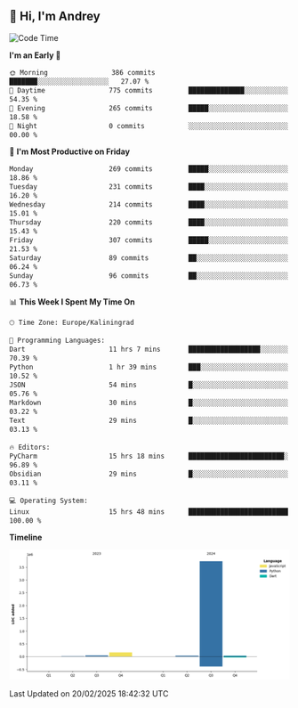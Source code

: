 ## 👋 Hi, I'm Andrey

<!--START_SECTION:waka-->
![Code Time](http://img.shields.io/badge/Code%20Time-769%20hrs%2052%20mins-blue)

**I'm an Early 🐤** 

```text
🌞 Morning                386 commits         ███████░░░░░░░░░░░░░░░░░░   27.07 % 
🌆 Daytime                775 commits         ██████████████░░░░░░░░░░░   54.35 % 
🌃 Evening                265 commits         █████░░░░░░░░░░░░░░░░░░░░   18.58 % 
🌙 Night                  0 commits           ░░░░░░░░░░░░░░░░░░░░░░░░░   00.00 % 
```
📅 **I'm Most Productive on Friday** 

```text
Monday                   269 commits         █████░░░░░░░░░░░░░░░░░░░░   18.86 % 
Tuesday                  231 commits         ████░░░░░░░░░░░░░░░░░░░░░   16.20 % 
Wednesday                214 commits         ████░░░░░░░░░░░░░░░░░░░░░   15.01 % 
Thursday                 220 commits         ████░░░░░░░░░░░░░░░░░░░░░   15.43 % 
Friday                   307 commits         █████░░░░░░░░░░░░░░░░░░░░   21.53 % 
Saturday                 89 commits          ██░░░░░░░░░░░░░░░░░░░░░░░   06.24 % 
Sunday                   96 commits          ██░░░░░░░░░░░░░░░░░░░░░░░   06.73 % 
```


📊 **This Week I Spent My Time On** 

```text
🕑︎ Time Zone: Europe/Kaliningrad

💬 Programming Languages: 
Dart                     11 hrs 7 mins       ██████████████████░░░░░░░   70.39 % 
Python                   1 hr 39 mins        ███░░░░░░░░░░░░░░░░░░░░░░   10.52 % 
JSON                     54 mins             █░░░░░░░░░░░░░░░░░░░░░░░░   05.76 % 
Markdown                 30 mins             █░░░░░░░░░░░░░░░░░░░░░░░░   03.22 % 
Text                     29 mins             █░░░░░░░░░░░░░░░░░░░░░░░░   03.13 % 

🔥 Editors: 
PyCharm                  15 hrs 18 mins      ████████████████████████░   96.89 % 
Obsidian                 29 mins             █░░░░░░░░░░░░░░░░░░░░░░░░   03.11 % 

💻 Operating System: 
Linux                    15 hrs 48 mins      █████████████████████████   100.00 % 
```

**Timeline**

![Lines of Code chart](https://raw.githubusercontent.com/Mist3s/Mist3s/main/assets/bar_graph.png)


 Last Updated on 20/02/2025 18:42:32 UTC
<!--END_SECTION:waka-->

